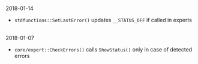 <br>2018-01-14

- ```stdfunctions::SetLastError()``` updates ```__STATUS_OFF``` if called in experts
    
    
<br>2018-01-07

- ```core/expert::CheckErrors()``` calls ```ShowStatus()``` only in case of detected errors